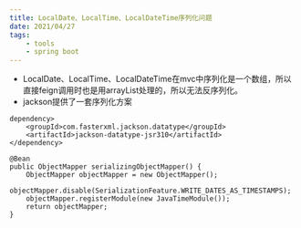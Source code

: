 ```yaml
---
title: LocalDate、LocalTime、LocalDateTime序列化问题
date: 2021/04/27
tags: 
    - tools
    - spring boot
---
```


- LocalDate、LocalTime、LocalDateTime在mvc中序列化是一个数组，所以直接feign调用时也是用arrayList处理的，所以无法反序列化。
- jackson提供了一套序列化方案

```
dependency>
    <groupId>com.fasterxml.jackson.datatype</groupId>
    <artifactId>jackson-datatype-jsr310</artifactId>
</dependency>
```
```
@Bean
public ObjectMapper serializingObjectMapper() {
    ObjectMapper objectMapper = new ObjectMapper();
    objectMapper.disable(SerializationFeature.WRITE_DATES_AS_TIMESTAMPS);
    objectMapper.registerModule(new JavaTimeModule());
    return objectMapper;
}
```